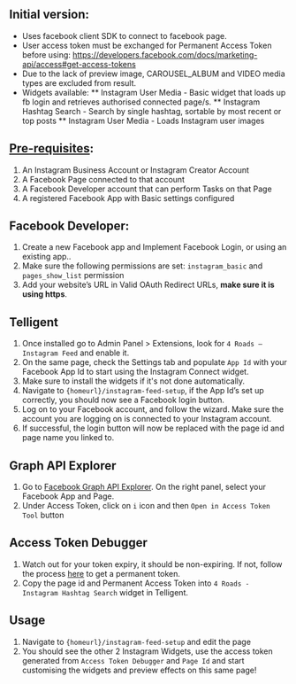 ﻿## Initial version: 
* Uses facebook client SDK to connect to facebook page.
* User access token must be exchanged for Permanent Access Token before using: https://developers.facebook.com/docs/marketing-api/access#get-access-tokens
* Due to the lack of preview image, CAROUSEL_ALBUM and VIDEO media types are excluded from result.
* Widgets available:
** Instagram User Media - Basic widget that loads up fb login and retrieves authorised connected page/s.
** Instagram Hashtag Search - Search by single hashtag, sortable by most recent or top posts
** Instagram User Media - Loads Instagram user images

## [Pre-requisites](https://developers.facebook.com/docs/instagram-api/getting-started):
 1. An Instagram Business Account or Instagram Creator Account 
 2. A Facebook Page connected to that account 
 3. A Facebook Developer account that can perform Tasks on that Page 
 4. A registered Facebook App with Basic settings configured

## Facebook Developer:
1.	Create a new Facebook app and Implement Facebook Login, or using an existing app..
2.	Make sure the following permissions are set: `instagram_basic` and `pages_show_list` permission
3.	Add your website’s URL in Valid OAuth Redirect URLs, **make sure it is using https**.

## Telligent
1.	Once installed go to Admin Panel > Extensions, look for `4 Roads – Instagram Feed` and enable it.
3.	On the same page, check the Settings tab and populate `App Id` with your Facebook App Id to start using the Instagram Connect widget. 
4.	Make sure to install the widgets if it's not done automatically.
5.	Navigate to `{homeurl}/instagram-feed-setup`, if the App Id’s set up correctly, you should now see a Facebook login button.
6.	Log on to your Facebook account, and follow the wizard. Make sure the account you are logging on is connected to your Instagram account.
7.	If successful, the login button will now be replaced with the page id and page name you linked to.
 
## Graph API Explorer
1.	Go to [Facebook Graph API Explorer](https://developers.facebook.com/tools/explorer/). On the right panel, select your Facebook App and Page. 
2.	Under Access Token, click on `i` icon and then `Open in Access Token Tool` button

## Access Token Debugger
1.	Watch out for your token expiry, it should be non-expiring. If not, follow the process [here](https://developers.facebook.com/docs/marketing-api/access#get-access-tokens) to get a permanent token.
2.	Copy the page id and Permanent Access Token into `4 Roads - Instagram Hashtag Search` widget in Telligent. 
 
## Usage
1. Navigate to `{homeurl}/instagram-feed-setup` and edit the page
2. You should see the other 2 Instagram Widgets, use the access token generated from `Access Token Debugger` and `Page Id` and start customising the widgets and preview effects on this same page!